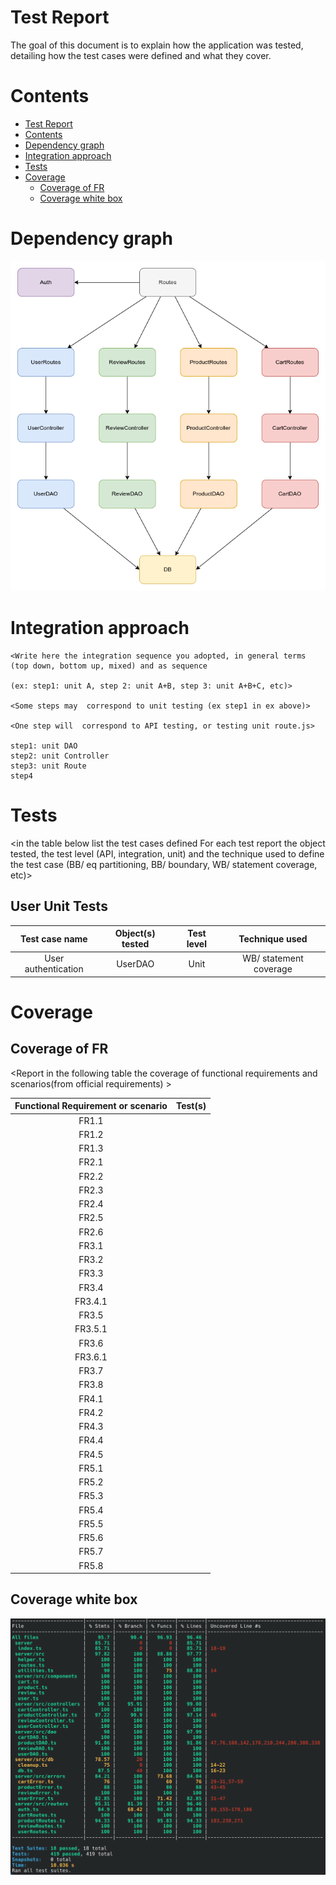 # Test Report

The goal of this document is to explain how the application was tested, detailing how the test cases were defined and what they cover.

# Contents

- [Test Report](#test-report)
- [Contents](#contents)
- [Dependency graph](#dependency-graph)
- [Integration approach](#integration-approach)
- [Tests](#tests)
- [Coverage](#coverage)
  - [Coverage of FR](#coverage-of-fr)
  - [Coverage white box](#coverage-white-box)

# Dependency graph

![dependency_graph](Immagini/dependency_graph.png)

# Integration approach

    <Write here the integration sequence you adopted, in general terms (top down, bottom up, mixed) and as sequence
    
    (ex: step1: unit A, step 2: unit A+B, step 3: unit A+B+C, etc)>
    
    <Some steps may  correspond to unit testing (ex step1 in ex above)>
    
    <One step will  correspond to API testing, or testing unit route.js>
    
    step1: unit DAO
    step2: unit Controller
    step3: unit Route
    step4

# Tests

<in the table below list the test cases defined For each test report the object tested, the test level (API, integration, unit) and the technique used to define the test case (BB/ eq partitioning, BB/ boundary, WB/ statement coverage, etc)> <split the table if needed>

## User Unit Tests

|   Test case name    | Object(s) tested | Test level |     Technique used     |
| :-----------------: | :--------------: | :--------: | :--------------------: |
| User authentication |     UserDAO      |    Unit    | WB/ statement coverage |

# Coverage

## Coverage of FR

<Report in the following table the coverage of functional requirements and scenarios(from official requirements) >

| Functional Requirement or scenario | Test(s) |
| :--------------------------------: | :-----: |
|               FR1.1                |         |
|               FR1.2                |         |
|               FR1.3                |         |
|               FR2.1                |         |
|               FR2.2                |         |
|               FR2.3                |         |
|               FR2.4                |         |
|               FR2.5                |         |
|               FR2.6                |         |
|               FR3.1                |         |
|               FR3.2                |         |
|               FR3.3                |         |
|               FR3.4                |         |
|              FR3.4.1               |         |
|               FR3.5                |         |
|              FR3.5.1               |         |
|               FR3.6                |         |
|              FR3.6.1               |         |
|               FR3.7                |         |
|               FR3.8                |         |
|               FR4.1                |         |
|               FR4.2                |         |
|               FR4.3                |         |
|               FR4.4                |         |
|               FR4.5                |         |
|               FR5.1                |         |
|               FR5.2                |         |
|               FR5.3                |         |
|               FR5.4                |         |
|               FR5.5                |         |
|               FR5.6                |         |
|               FR5.7                |         |
|               FR5.8                |         |

## Coverage white box

![coverage](Immagini/coverage.png)
